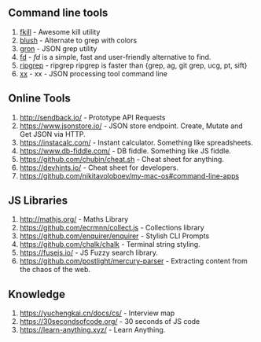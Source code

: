  ## Command line tools
 1. [fkill](https://github.com/sindresorhus/fkill-cli) - Awesome kill utility
 2. [blush](https://github.com/arsham/blush) - Alternate to grep with colors
 3. [gron](https://github.com/tomnomnom/gron) - JSON grep utility
 4. [fd](https://github.com/sharkdp/fd) - _fd_ is a simple, fast and user-friendly alternative to find.
 5. [ripgrep](https://blog.burntsushi.net/ripgrep/) - ripgrep ripgrep is faster than {grep, ag, git grep, ucg, pt, sift}
 6. [xx](https://github.com/antonmedv/xx) - xx - JSON processing tool command line
 
## Online Tools
1. http://sendback.io/ - Prototype API Requests
2. https://www.jsonstore.io/ - JSON store endpoint. Create, Mutate and Get JSON via HTTP.
3. https://instacalc.com/ - Instant calculator. Something like spreadsheets.
4. https://www.db-fiddle.com/ - DB fiddle. Something like JS fiddle.
6. https://github.com/chubin/cheat.sh - Cheat sheet for anything.
7. https://devhints.io/ - Cheat sheet for developers.
8. https://github.com/nikitavoloboev/my-mac-os#command-line-apps

## JS Libraries
1. http://mathjs.org/ - Maths Library
2. https://github.com/ecrmnn/collect.js - Collections library
3. https://github.com/enquirer/enquirer - Stylish CLI Prompts
4. https://github.com/chalk/chalk - Terminal string styling.
5. https://fusejs.io/ - JS Fuzzy search library.
6. https://github.com/postlight/mercury-parser - Extracting content from the chaos of the web.

## Knowledge
1. https://yuchengkai.cn/docs/cs/ - Interview map
2. https://30secondsofcode.org/ - 30 seconds of JS code
3. https://learn-anything.xyz/ - Learn Anything.
